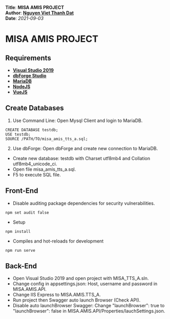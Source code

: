 **Title**: **MISA AMIS PROJECT**\
**Author**: __[Nguyen Viet Thanh Dat](https://https://github.com/v-datnvt2)__\
**Date**: *2021-09-03*

# MISA AMIS PROJECT

## Requirements
- __[Visual Studio 2019](https://visualstudio.microsoft.com/downloads/)__
- __[dbForge Studio](https://www.devart.com/dbforge/mysql/studio/download.html)__
- __[MariaDB](https://mariadb.org/)__
- __[NodeJS](https://nodejs.org/en/download/)__
- __[VueJS](https://vuejs.org/v2/guide/installation.html)__

## Create Databases
1. Use Command Line: Open Mysql Client and login to MariaDB.
```shell
CREATE DATABASE testdb;
USE testdb;
SOURCE /PATH/TO/misa_amis_tts_a.sql;
```
2. Use dbForge: Open dbForge and create new connection to MariaDB.
- Create new database: testdb with Charset utf8mb4 and Collation utf8mb4_unicode_ci.
- Open file misa_amis_tts_a.sql.
- F5 to execute SQL file.

## Front-End
- Disable auditing package dependencies for security vulnerabilities.
```shell
npm set audit false
```
- Setup
```shell
npm install
```
- Compiles and hot-reloads for development
```shell
npm run serve
```
## Back-End
- Open Visual Studio 2019 and open project with MISA_TTS_A.sln.
- Change config in appsettings.json: Host, username and password in MISA.AMIS.API.
- Change IIS Express to MISA.AMIS.TTS_A.
- Run project then Swagger auto launch Browser (Check API).
- Disable auto launchBrowser Swagger: Change "launchBrowser": true to "launchBrowser": false in MISA.AMIS.API/Properties/lauchSettings.json.

